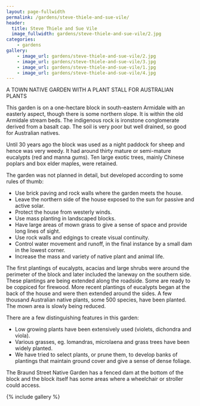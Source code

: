 ```yaml
---
layout: page-fullwidth
permalink: /gardens/steve-thiele-and-sue-vile/
header:
  title: Steve Thiele and Sue Vile
  image_fullwidth: gardens/steve-thiele-and-sue-vile/2.jpg
categories:
    - gardens
gallery:
    - image_url: gardens/steve-thiele-and-sue-vile/2.jpg
    - image_url: gardens/steve-thiele-and-sue-vile/3.jpg
    - image_url: gardens/steve-thiele-and-sue-vile/1.jpg
    - image_url: gardens/steve-thiele-and-sue-vile/4.jpg
---
```


A TOWN NATIVE GARDEN WITH A PLANT STALL FOR AUSTRALIAN PLANTS

This garden is on a one-hectare block in south-eastern Armidale with an easterly aspect, though there is some northern slope. It is within the old Armidale stream beds. The indigenous rock is ironstone conglomerate derived from a basalt cap. The soil is very poor but well drained, so good for Australian natives.

Until 30 years ago the block was used as a night paddock for sheep and hence was very weedy. It had around thirty mature or semi-mature eucalypts (red and manna gums). Ten large exotic trees, mainly Chinese poplars and box elder maples, were retained.

The garden was not planned in detail, but developed according to some rules of thumb:
* Use brick paving and rock walls where the garden meets the house.
* Leave the northern side of the house exposed to the sun for passive and
active solar.
* Protect the house from westerly winds.
* Use mass planting in landscaped blocks.
* Have large areas of mown grass to give a sense of space and provide long lines of sight.
* Use rock walls and edgings to create visual continuity.
* Control water movement and runoff, in the final instance by a small dam in the lowest corner.
* Increase the mass and variety of native plant and animal life. 

The first plantings of eucalypts, acacias and large shrubs were around the perimeter of the block and later included the laneway on the southern side. These plantings are being extended along the roadside. Some are ready to be coppiced for firewood. More recent plantings of eucalypts began at the back of the house and were then extended around the sides. A few thousand Australian native plants, some 500 species, have been planted. The mown area is slowly being reduced.

There are a few distinguishing features in this garden:
* Low growing plants have been extensively used (violets, dichondra and viola).
* Various grasses, eg. lomandras, microlaena and grass trees have been widely planted.
* We have tried to select plants, or prune them, to develop banks of plantings that maintain ground cover and give a sense of dense foliage.

The Braund Street Native Garden has a fenced dam at the bottom of the block and the block itself has some areas where a wheelchair or stroller could access.

{% include gallery %}